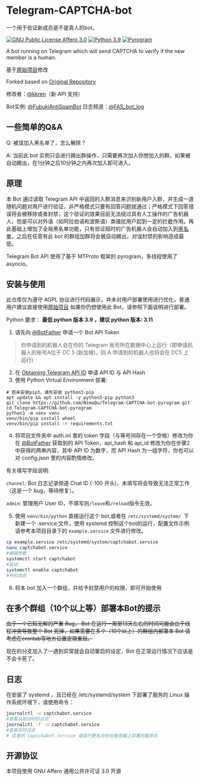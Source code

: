 # Telegram-CAPTCHA-bot

一个用于验证新成员是不是真人的bot。

[![GNU Public License Affero 3.0](https://img.shields.io/badge/license-AGPL3.0-%23373737.svg)](https://www.gnu.org/licenses/agpl-3.0.en.html) [![Python 3.9](https://img.shields.io/badge/python-3.6%2B-blue.svg)](https://www.python.org) [![Pyrogram](https://img.shields.io/badge/Pyrogram-asyncio-green.svg)](https://github.com/pyrogram/pyrogram/)

A bot running on Telegram which will send CAPTCHA to verify if the new member is a human.

基于[原始项目](https://github.com/Tooruchan/Telegram-CAPTCHA-bot-pyrogram)修改

Forked based on [Original Repository](https://github.com/TooruchanTelegram-CAPTCHA-bot-pyrogram)

修改者：[@kkren](https://www.kkren.me/)（新 API 支持）

Bot实例: [@FubukiAntiSpamBot](https://t.me/FubukiAntiSpamBot)
日志频道：[@FAS_bot_log](https://t.me/FAS_bot_log)

## 一些简单的Q&A

Q: 被误加入黑名单了，怎么解除？

A: 当前此 bot 实例只会进行踢出群操作，只需要再次加入你想加入的群，如果被自动踢出，在1分钟之后10分钟之内再次加入即可进入。
## 原理

本 Bot 通过读取 Telegram API 中返回的入群消息来识别新用户入群，并生成一道随机问题对用户进行验证，非严格模式只要有回答问题就通过；严格模式下回答错误将会被移除或者封禁，这个验证的效果目前无法绕过具有人工操作的广告机器人，但是可以对外语（如阿拉伯语和波斯语）类骚扰用户起到一定的拦截作用。再此基础上增加了全局黑名单功能，只有验证超时的广告机器人会自动加入到[黑名单](https://ca.oracle.db.nimaqu.com/view/phpliteadmin.php?database=.%2Fdb%2Fdata.sqlite&table=user&fulltexts=0&numRows=30&action=row_view)，之后在任意有此 bot 的群组加群将会被自动踢出，对误封禁的影响造成最低。

Telegram Bot API 使用了基于 MTProto 框架的 pyrogram，多线程使用了 asyncio。

## 安装与使用

此仓库仅为遵守 AGPL 协议进行代码展示，并未对用户部署使用进行优化，普通用户建议直接使用[原始项目](https://github.com/Tooruchan/Telegram-CAPTCHA-bot-pyrogram) 如果你仍想使用此 Bot，请参照下面说明进行部署。

Python 要求： **最低 python 版本 3.9 ，建议 python 版本: 3.11**
1. 请先向 [@BotFather](https://t.me/botfather) 申请一个 Bot API Token  
> 你申请到的机器人会在你的 Telegram 账号所在数据中心上运行（即申请机器人的账号A位于 DC 5 (新加坡)，则 A 申请到的机器人也将会在 DC5 上运行)
2. 在 [Obtaining Telegram API ID](https://core.telegram.org/api/obtaining_api_id) 申请 API ID 与 API Hash
3. 使用 Python Virtual Environment 部署: 
```
# 若未安装pip3，请先安装 python3-pip
apt update && apt install -y python3-pip python3
git clone https://github.com/NimaQu/Telegram-CAPTCHA-bot-pyrogram.git 
cd Telegram-CAPTCHA-bot-pyrogram
python3 -m venv venv
venv/bin/pip install wheel
venv/bin/pip install -r requirements.txt
```

4. 将项目文件夹中 auth.ini 里的 token 字段（与等号间存在一个空格）修改为你在 [@BotFather](https://t.me/botfather) 获取到的 API Token，api_hash 和 api_id 修改为你在步骤2中获得的两串内容，其中 API ID 为数字，而 API Hash 为一组字符，你也可以对 config.json 里的内容酌情修改。

有关填写字段说明:

`channel`: Bot 日志记录频道 Chat ID (-100 开头)，未填写将会导致无法正常工作（这是一个 bug，等待修复）。

`admin`: 管理用户 User ID，不填写则`/leave`和`/reload`指令无效。

5. 使用 `venv/bin/python` 直接运行这个 bot,或者在 `/etc/systemd/system/ `下新建一个 .service 文件，使用 systemd 控制这个bot的运行，配置文件示例请参考本项目目录下的 `example.service` 文件进行修改。

```bash
cp example.service /etc/systemd/system/captchabot.service
nano captchabot.service
#编辑参数
systemctl start captchabot
#启动
systemctl enable captchabot
#开机自启
```

6. 将本 bot 加入一个群组，并给予封禁用户的权限，即可开始使用

## 在多个群组（10个以上等）部署本Bot的提示

~~由于一个已知无解的严重 Bug， Bot 在运行一周至13天左右的时间可能会由于线程冲突导致整个 Bot 死掉，如果需要在多个（10个以上）的群组内部署本 Bot 请考虑在crontab等地方设置定期重启。~~

现在的分支加入了一遇到异常就会自动重启的设定，Bot 在正常运行情况下应该是不会卡死了。

## 日志
在安装了 systemd ，且已经在 /etc/systemd/system 下部署了服务的 Linux 操作系统环境下，请使用命令：
```bash
journalctl -u captchabot.service 
#查看从启动时的日志
journalctl -f -u captchabot.service
#查看实时日志
# 这里的 captchabot.service 请自行更名为你在服务器上部署的服务名
```
## 开源协议
本项目使用 GNU Affero 通用公共许可证 3.0 开源
